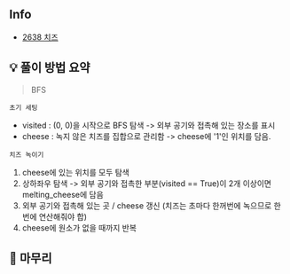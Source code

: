 ## Info
- [2638 치즈](https://www.acmicpc.net/problem/2638)

## 💡 풀이 방법 요약
> BFS

`초기 세팅`  
- visited : (0, 0)을 시작으로 BFS 탐색 -> 외부 공기와 접촉해 있는 장소를 표시  
- cheese : 녹지 않은 치즈를 집합으로 관리함 -> cheese에 '1'인 위치를 담음.

`치즈 녹이기`
1. cheese에 있는 위치를 모두 탐색
2. 상하좌우 탐색 -> 외부 공기와 접촉한 부분(visited == True)이 2개 이상이면 melting_cheese에 담음
3. 외부 공기와 접촉해 있는 곳 / cheese 갱신 (치즈는 초마다 한꺼번에 녹으므로 한 번에 연산해줘야 합)
4. cheese에 원소가 없을 때까지 반복


## 🙂 마무리
